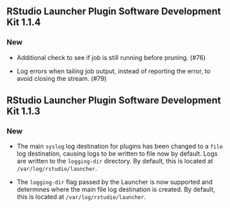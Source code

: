 RStudio Launcher Plugin Software Development Kit 1.1.4
--------------------------------------------------------------------------------------------

### New
* Additional check to see if job is still running before pruning. (#76)

* Log errors when tailing job output, instead of reporting the error, to avoid  closing the stream. (#79)
  

RStudio Launcher Plugin Software Development Kit 1.1.3
--------------------------------------------------------------------------------------------

### New
* The main `syslog` log destination for plugins has been changed to a `file` log destination, causing logs to be written to file now by default. Logs are written to the `logging-dir` directory. By default, this is located at `/var/log/rstudio/launcher`.
  
* The `logging-dir` flag passed by the Launcher is now supported and determines where the main file log destination is created. By default, this is located at `/var/log/rstudio/launcher`.

